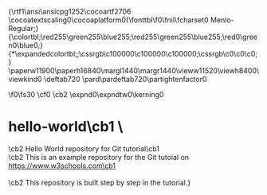 {\rtf1\ansi\ansicpg1252\cocoartf2706
\cocoatextscaling0\cocoaplatform0{\fonttbl\f0\fnil\fcharset0 Menlo-Regular;}
{\colortbl;\red255\green255\blue255;\red255\green255\blue255;\red0\green0\blue0;}
{\*\expandedcolortbl;;\cssrgb\c100000\c100000\c100000;\cssrgb\c0\c0\c0;}
\paperw11900\paperh16840\margl1440\margr1440\vieww11520\viewh8400\viewkind0
\deftab720
\pard\pardeftab720\partightenfactor0

\f0\fs30 \cf0 \cb2 \expnd0\expndtw0\kerning0
# hello-world\cb1 \
\cb2 Hello World repository for Git tutorial\cb1 \
\cb2 This is an example repository for the Git tutoial on https://www.w3schools.com\cb1 \
\
\cb2 This repository is built step by step in the tutorial.}